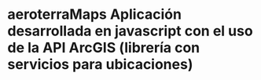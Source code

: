 # aeroterraMaps Aplicación desarrollada en javascript con el uso de la API ArcGIS (librería con servicios para ubicaciones)
